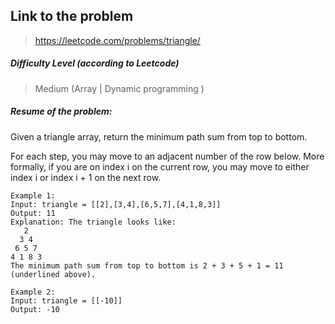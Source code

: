 ## Link to the problem
 
 > https://leetcode.com/problems/triangle/
 
##### Difficulty Level (according to Leetcode)
 
 > Medium (Array | Dynamic programming )
 
##### Resume of the problem:

Given a triangle array, return the minimum path sum from top to bottom.

For each step, you may move to an adjacent number of the row below. 
More formally, if you are on index i on the current row, you may move to either index i or index i + 1 on the next row.


```
Example 1:
Input: triangle = [[2],[3,4],[6,5,7],[4,1,8,3]]
Output: 11
Explanation: The triangle looks like:
   2
  3 4
 6 5 7
4 1 8 3
The minimum path sum from top to bottom is 2 + 3 + 5 + 1 = 11 (underlined above).

Example 2:
Input: triangle = [[-10]]
Output: -10
```
 
  